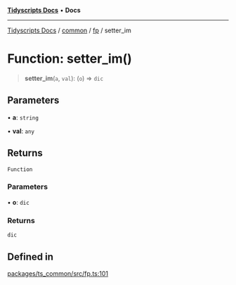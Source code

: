 [**Tidyscripts Docs**](../../../../../README.md) • **Docs**

***

[Tidyscripts Docs](../../../../../globals.md) / [common](../../../README.md) / [fp](../README.md) / setter\_im

# Function: setter\_im()

> **setter\_im**(`a`, `val`): (`o`) => `dic`

## Parameters

• **a**: `string`

• **val**: `any`

## Returns

`Function`

### Parameters

• **o**: `dic`

### Returns

`dic`

## Defined in

[packages/ts\_common/src/fp.ts:101](https://github.com/sheunaluko/tidyscripts/blob/master/packages/ts_common/src/fp.ts#L101)
